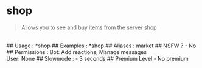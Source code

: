 # shop

> Allows you to see and buy items from the server shop

<br>
## Usage :
*shop
## Examples :
*shop
## Aliases :
market
## NSFW ?
- No
## Permissions :
Bot: Add reactions, Manage messages
<br>
User: None
## Slowmode :
- 3 seconds
## Premium Level
- No premium
